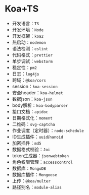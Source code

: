 # Koa+TS

* 开发语言：`TS`
* 开发环境：`Node`
* 开发框架：`koa2`
* 热启动：`nodemon`
* 语法检测：`eslint`
* 代码格式：`prettier`
* 单步调试：`webstorm`
* 稳定性：`pm2`
* 日志：`log4js`
* 跨域：`@koa/cors`
* session：`koa-session`
* 安全header：`koa-helmet`
* 数据json：`koa-json`
* body解析：`koa-bodyparser`
* 接口文档：`apidoc`
* 日期格式化：`moment`
* 二维码：`svg-captcha`
* 作业调度（定时器）：`node-schedule`
* ID生成插件：`uuid`/`nanoid`
* 加密插件：`md5`
* 数据格式校验：`Joi`
* token生成器：`jsonwebtoken`
* 角色权限管理：`accesscontrol`
* 数据库：`MongoDB`
* 数据库插件：`Mongoose`
* 上传：`@koa/multer`
* 路径别名：`module-alias`



